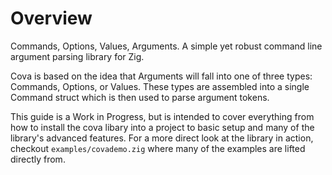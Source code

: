 # Overview

Commands, Options, Values, Arguments. A simple yet robust command line argument parsing library for Zig.

Cova is based on the idea that Arguments will fall into one of three types: Commands, Options, or Values. These types are assembled into a single Command struct which is then used to parse argument tokens.

This guide is a Work in Progress, but is intended to cover everything from how to install the cova libary into a project to basic setup and many of the library's advanced features. For a more direct look at the library in action, checkout `examples/covademo.zig` where many of the examples are lifted directly from.
